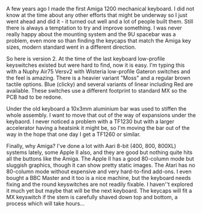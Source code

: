 A few years ago I made the first Amiga 1200 mechanical keyboard. I did not know at the time about any other efforts that might be underway so I just went ahead and did it - it turned out well and a lot of people built them. Still there is always a temptation to try and improve something. I was never really happy about the mounting system and the 9U spacebar was a problem, even more so than finding the keycaps that match the Amiga key sizes, modern standard went in a different direction.

So here is version 2. At the time of the last keyboard low-profile keyswitches existed but were hard to find, now it is easy. I'm typing this with a Nuphy Air75 Versv2 with Wisteria low-profile Gateron switches and the feel is amazing. There is a heavier variant "Moss" and a regular brown tactile options. Blue (clicky) and several variants of linear including Red are available. These switches use a different footprint to standard MX so the PCB had to be redone.

Under the old keyboard a 10x3mm aluminium bar was used to stiffen the whole assembly. I want to move that out of the way of expansions under the keybaord. I never noticed a problem with a TF1230 but with a larger accelerator having a heatsink it might be, so I'm moving the bar out of the way in the hope that one day I get a TF1260 or similar.

Finally, why Amiga? I've done a lot with Aari 8-bit (400, 800, 800XL) systems lately, some Apple II also, and they are good but nothing quite hits all the buttons like the Amiga. The Apple II has a good 80-column mode but sluggish graphics, though it can show pretty static images. The Atari has no 80-column mode without expensive and very hard-to-find add-ons. I even bought a BBC Master and it too is a nice machine, but the keyboard needs fixing and the round keyswitches are not readily fixable. I haven''t explored it much yet but maybe that will be the next keyboard. The keycaps will fit a MX keyswitch if the stem is carefully shaved down top and bottom, a process which will take hours... 